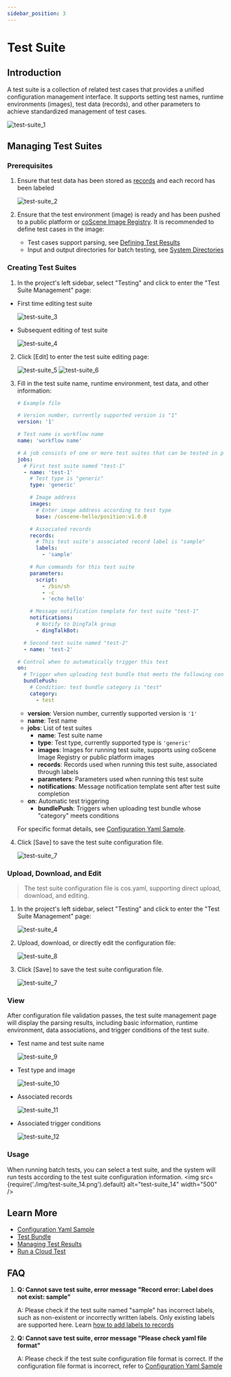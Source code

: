 ```yaml
---
sidebar_position: 3
---
```


# Test Suite

## Introduction

A test suite is a collection of related test cases that provides a unified configuration management interface. It supports setting test names, runtime environments (images), test data (records), and other parameters to achieve standardized management of test cases.

![test-suite_1](./img/test-suite_1.png)

## Managing Test Suites

### Prerequisites

1. Ensure that test data has been stored as [records](../../collaboration/record/1-quick-start-record.md) and each record has been labeled

   ![test-suite_2](./img/test-suite_2.png)

2. Ensure that the test environment (image) is ready and has been pushed to a public platform or [coScene Image Registry](../../image/1-about-docker-image.md).
   It is recommended to define test cases in the image:
   - Test cases support parsing, see [Defining Test Results](./6-status-and-output.md#defining-test-results)
   - Input and output directories for batch testing, see [System Directories](./1-intro.md#system-directories)

### Creating Test Suites

1. In the project's left sidebar, select "Testing" and click to enter the "Test Suite Management" page:

- First time editing test suite

  ![test-suite_3](./img/test-suite_3.png)

- Subsequent editing of test suite

  ![test-suite_4](./img/test-suite_4.png)

2. Click [Edit] to enter the test suite editing page:

   ![test-suite_5](./img/test-suite_5.png)
   ![test-suite_6](./img/test-suite_6.png)

3. Fill in the test suite name, runtime environment, test data, and other information:

   ```yaml
   # Example file

   # Version number, currently supported version is "1"
   version: '1'

   # Test name is workflow name
   name: 'workflow name'

   # A job consists of one or more test suites that can be tested in parallel
   jobs:
     # First test suite named "test-1"
     - name: 'test-1'
       # Test type is "generic"
       type: 'generic'

       # Image address
       images:
         # Enter image address according to test type
         base: /coscene-hello/position:v1.0.0

       # Associated records
       records:
         # This test suite's associated record label is "sample"
         labels:
           - 'sample'

       # Run commands for this test suite
       parameters:
         script:
           - /bin/sh
           - -c
           - 'echo hello'

       # Message notification template for test suite "test-1"
       notifications:
         # Notify to DingTalk group
         - dingTalkBot:

     # Second test suite named "test-2"
     - name: 'test-2'

   # Control when to automatically trigger this test
   on:
     # Trigger when uploading test bundle that meets the following conditions
     bundlePush:
       # Condition: test bundle category is "test"
       category:
         - test
   ```

   - **version**: Version number, currently supported version is `'1'`
   - **name**: Test name
   - **jobs**: List of test suites
     - **name**: Test suite name
     - **type**: Test type, currently supported type is `'generic'`
     - **images**: Images for running test suite, supports using coScene Image Registry or public platform images
     - **records**: Records used when running this test suite, associated through labels
     - **parameters**: Parameters used when running this test suite
     - **notifications**: Message notification template sent after test suite completion
   - **on**: Automatic test triggering
     - **bundlePush**: Triggers when uploading test bundle whose "category" meets conditions

   For specific format details, see [Configuration Yaml Sample](./9-yaml-sample.md).

4. Click [Save] to save the test suite configuration file.

   ![test-suite_7](./img/test-suite_7.png)

### Upload, Download, and Edit

> The test suite configuration file is cos.yaml, supporting direct upload, download, and editing.

1. In the project's left sidebar, select "Testing" and click to enter the "Test Suite Management" page:

   ![test-suite_4](./img/test-suite_4.png)

2. Upload, download, or directly edit the configuration file:

   ![test-suite_8](./img/test-suite_8.png)

3. Click [Save] to save the test suite configuration file.

   ![test-suite_7](./img/test-suite_7.png)

### View

After configuration file validation passes, the test suite management page will display the parsing results, including basic information, runtime environment, data associations, and trigger conditions of the test suite.

- Test name and test suite name

  ![test-suite_9](./img/test-suite_9.png)

- Test type and image

  ![test-suite_10](./img/test-suite_10.png)

- Associated records

  ![test-suite_11](./img/test-suite_11.png)

- Associated trigger conditions

  ![test-suite_12](./img/test-suite_12.png)

### Usage

When running batch tests, you can select a test suite, and the system will run tests according to the test suite configuration information.
<img src={require('./img/test-suite_14.png').default} alt="test-suite_14" width="500" />

## Learn More

- [Configuration Yaml Sample](./9-yaml-sample.md)
- [Test Bundle](./4-test-bundle-management.md)
- [Managing Test Results](./6-status-and-output.md)
- [Run a Cloud Test](./5-run.md)

## FAQ

1. **Q: Cannot save test suite, error message "Record error: Label does not exist: sample"**

   A: Please check if the test suite named "sample" has incorrect labels, such as non-existent or incorrectly written labels. Only existing labels are supported here. Learn [how to add labels to records](../../collaboration/record/3-manage-records.md#edit)

2. **Q: Cannot save test suite, error message "Please check yaml file format"**

   A: Please check if the test suite configuration file format is correct. If the configuration file format is incorrect, refer to [Configuration Yaml Sample](./9-yaml-sample.md)
